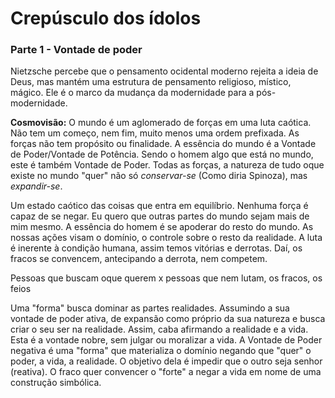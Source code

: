 # Crepúsculo dos ídolos

### Parte 1 - Vontade de poder

Nietzsche percebe que o pensamento ocidental moderno rejeita a ideia de Deus, mas mantém uma estrutura de pensamento religioso, místico, mágico.
Ele é o marco da mudança da modernidade para a pós-modernidade.

__Cosmovisão:__ O mundo é um aglomerado de forças em uma luta caótica. Não tem um começo, nem fim, muito menos uma ordem prefixada. As forças não
tem propósito ou finalidade. A essência do mundo é a Vontade de Poder/Vontade de Potência. Sendo o homem algo que está no mundo,
este é também Vontade de Poder. Todas as forças, a natureza de tudo oque existe no mundo "quer" não só _conservar-se_
(Como diria Spinoza), mas _expandir-se_.

Um estado caótico das coisas que entra em equilíbrio. Nenhuma força é capaz de se negar. Eu quero que outras partes do mundo sejam mais de mim mesmo.
A essência do homem é se apoderar do resto do mundo. As nossas ações visam o domínio, o controle sobre o resto da realidade. A luta é inerente à
condição humana, assim temos vitórias e derrotas. Daí, os fracos se convencem, antecipando a derrota, nem competem.

Pessoas que buscam oque querem x pessoas que nem lutam, os fracos, os feios

Uma "forma" busca dominar as partes realidades. Assumindo a sua vontade de poder ativa, de expansão como próprio da sua natureza e busca criar o seu
ser na realidade. Assim, caba afirmando a realidade e a vida. Esta é a vontade nobre, sem julgar ou moralizar a vida. A Vontade de Poder negativa é
uma "forma" que materializa o domínio negando que "quer" o poder, a vida, a realidade. O objetivo dela é impedir que o outro seja senhor (reativa).
O fraco quer convencer o "forte" a negar a vida em nome de uma construção simbólica.
